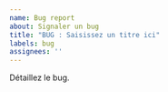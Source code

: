 ```yaml
---
name: Bug report
about: Signaler un bug
title: "BUG : Saisissez un titre ici"
labels: bug
assignees: ''
---
```

Détaillez le bug.
